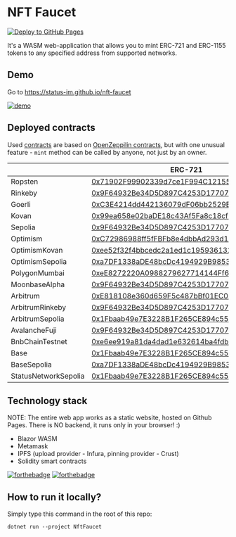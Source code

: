 # NFT Faucet
[![Deploy to GitHub Pages](https://github.com/status-im/nft-faucet/actions/workflows/main.yml/badge.svg?branch=main)](https://github.com/status-im/nft-faucet/actions/workflows/main.yml)

It's a WASM web-application that allows you to mint ERC-721 and ERC-1155 tokens to any specified address from supported networks.

## Demo
Go to https://status-im.github.io/nft-faucet

[![demo](demo2.gif)]()

## Deployed contracts
Used [contracts](NftFaucet/Contracts) are based on [OpenZeppilin contracts](https://github.com/OpenZeppelin/openzeppelin-contracts), but with one unusual feature - `mint` method can be called by anyone, not just by an owner.

|                 | ERC-721   | ERC-1155   |
|-----------------|-----------|------------|
| Ropsten         | [0x71902F99902339d7ce1F994C12155f4350BCD226](https://ropsten.etherscan.io/token/0x71902F99902339d7ce1F994C12155f4350BCD226) | [0x80b45421881c0452A6e70148Fc928fA33107cEb3](https://ropsten.etherscan.io/token/0x80b45421881c0452A6e70148Fc928fA33107cEb3) |
| Rinkeby         | [0x9F64932Be34D5D897C4253D17707b50921f372B6](https://rinkeby.etherscan.io/token/0x9F64932Be34D5D897C4253D17707b50921f372B6) | [0xf67C575502fc1cE399a3e1895dDf41847185D7bD](https://rinkeby.etherscan.io/token/0xf67C575502fc1cE399a3e1895dDf41847185D7bD) |
| Goerli          | [0xC3E4214dd442136079dF06bb2529Bae276d37564](https://goerli.etherscan.io/token/0xC3E4214dd442136079dF06bb2529Bae276d37564) | [0x5807d7be82153F6a302d92199221090E3b78A3C3](https://goerli.etherscan.io/token/0x5807d7be82153F6a302d92199221090E3b78A3C3) |
| Kovan           | [0x99ea658e02baDE18c43Af5Fa8c18cfF4f251E311](https://kovan.etherscan.io/token/0x99ea658e02baDE18c43Af5Fa8c18cfF4f251E311) | [0xdBDD0377D1799910A4B0a4306F8d812265bF33Cb](https://kovan.etherscan.io/token/0xdBDD0377D1799910A4B0a4306F8d812265bF33Cb) |
| Sepolia		  | [0x9F64932Be34D5D897C4253D17707b50921f372B6](https://sepolia.etherscan.io/token/0x9F64932Be34D5D897C4253D17707b50921f372B6) | [0x1eD60FedfF775D500DDe21A974cd4E92e0047Cc8](https://sepolia.etherscan.io/token/0x1eD60FedfF775D500DDe21A974cd4E92e0047Cc8) |
| Optimism        | [0xC72986988ff5fFBFb8e4dbbAd293d106c4DB8D0C](https://optimistic.etherscan.io/token/0xc72986988ff5ffbfb8e4dbbad293d106c4db8d0c) | [0x9e467AB3a2fFDc5646AD6d20208f5eFAf72f2821](https://optimistic.etherscan.io/token/0x9e467ab3a2ffdc5646ad6d20208f5efaf72f2821) |
| OptimismKovan   | [0xee52f32f4bbcedc2a1ed1c195936132937f2d371](https://kovan-optimistic.etherscan.io/token/0xee52f32f4bbcedc2a1ed1c195936132937f2d371) | [0xCc0040129f197F63D37ebd77E62a6F96dDcd4e0A](https://kovan-optimistic.etherscan.io/token/0xCc0040129f197F63D37ebd77E62a6F96dDcd4e0A) |
| OptimismSepolia   | [0xa7DF1338aDE48bcDc4194929B9853a2F9516BF54](https://sepolia-optimism.etherscan.io/token/0xa7df1338ade48bcdc4194929b9853a2f9516bf54) | [0x1Fbaab49e7E3228B1F265CE894c5537434E7468b](https://sepolia-optimism.etherscan.io/token/0x1fbaab49e7e3228b1f265ce894c5537434e7468b) |
| PolygonMumbai   | [0xeE8272220A0988279627714144Ff6981E204fbE4](https://mumbai.polygonscan.com/token/0xeE8272220A0988279627714144Ff6981E204fbE4) | [0x23147CdbD963A3D0fec0F25E4604844f477F65d2](https://mumbai.polygonscan.com/token/0x23147CdbD963A3D0fec0F25E4604844f477F65d2) |
| MoonbaseAlpha   | [0x9F64932Be34D5D897C4253D17707b50921f372B6](https://moonbase.moonscan.io/token/0x9F64932Be34D5D897C4253D17707b50921f372B6) | [0xf67C575502fc1cE399a3e1895dDf41847185D7bD](https://moonbase.moonscan.io/token/0xf67C575502fc1cE399a3e1895dDf41847185D7bD) |
| Arbitrum        | [0xE818108e360d659F5c487bBf01EC0F519432e5e5](https://arbiscan.io/token/0xE818108e360d659F5c487bBf01EC0F519432e5e5) | [0x23C3080e0B5d0109ad7330A1A65d3b015Bc24cb2](https://arbiscan.io/token/0x23C3080e0B5d0109ad7330A1A65d3b015Bc24cb2) |
| ArbitrumRinkeby | [0x9F64932Be34D5D897C4253D17707b50921f372B6](https://testnet.arbiscan.io/token/0x9F64932Be34D5D897C4253D17707b50921f372B6) | [0xf67C575502fc1cE399a3e1895dDf41847185D7bD](https://testnet.arbiscan.io/token/0xf67C575502fc1cE399a3e1895dDf41847185D7bD) |
| ArbitrumSepolia   | [0x1Fbaab49e7E3228B1F265CE894c5537434E7468b](https://sepolia.arbiscan.io/token/0x1fbaab49e7e3228b1f265ce894c5537434e7468b) | [0xa7DF1338aDE48bcDc4194929B9853a2F9516BF54](https://sepolia.arbiscan.io/token/0xa7df1338ade48bcdc4194929b9853a2f9516bf54) |
| AvalancheFuji   | [0x9F64932Be34D5D897C4253D17707b50921f372B6](https://testnet.snowtrace.io/token/0x9F64932Be34D5D897C4253D17707b50921f372B6) | [0xf67C575502fc1cE399a3e1895dDf41847185D7bD](https://testnet.snowtrace.io/token/0xf67C575502fc1cE399a3e1895dDf41847185D7bD) |
| BnbChainTestnet | [0xe6ee919a81da4dad1e632614ba4fdb8d748eb278](https://testnet.bscscan.com/token/0xe6ee919a81da4dad1e632614ba4fdb8d748eb278) | [0xa6d787d1ec987a96ba2a8bf4dae79234e4a2125a](https://testnet.bscscan.com/token/0xa6d787d1ec987a96ba2a8bf4dae79234e4a2125a) |
| Base        | [0x1Fbaab49e7E3228B1F265CE894c5537434E7468b](https://basescan.org/token/0x1Fbaab49e7E3228B1F265CE894c5537434E7468b) | [0xfC43ac5f309499385e91e059862bDb0Bfa2Cd16c](https://basescan.org/token/0xfC43ac5f309499385e91e059862bDb0Bfa2Cd16c) |
| BaseSepolia   | [0xa7DF1338aDE48bcDc4194929B9853a2F9516BF54](https://sepolia.basescan.org/token/0xa7DF1338aDE48bcDc4194929B9853a2F9516BF54) | [0x1Fbaab49e7E3228B1F265CE894c5537434E7468b](https://sepolia.basescan.org/token/0x1Fbaab49e7E3228B1F265CE894c5537434E7468b) |
| StatusNetworkSepolia   | [0x1Fbaab49e7E3228B1F265CE894c5537434E7468b](https://sepoliascan.status.network/address/0x1Fbaab49e7E3228B1F265CE894c5537434E7468b) | [0xfC43ac5f309499385e91e059862bDb0Bfa2Cd16c](https://sepoliascan.status.network/address/0xfC43ac5f309499385e91e059862bDb0Bfa2Cd16c) |

## Technology stack

NOTE: The entire web app works as a static website, hosted on Github Pages. There is NO backend, it runs only in your browser! :)

- Blazor WASM
- Metamask
- IPFS (upload provider - Infura, pinning provider - Crust)
- Solidity smart contracts

[![forthebadge](https://forthebadge.com/images/badges/made-with-c-sharp.svg)](https://forthebadge.com) [![forthebadge](https://forthebadge.com/images/badges/built-with-love.svg)](https://forthebadge.com)

## How to run it locally?
Simply type this command in the root of this repo:

    dotnet run --project NftFaucet
